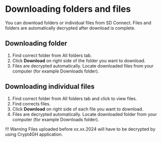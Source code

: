 # Downloading folders and files
You can download folders or individual files from SD Connect. Files and folders are automatically decrypted after download is complete.

## Downloading folder
1. Find correct folder from All folders tab.
2. Click **Download** on right side of the folder you want to download.
3. Files are decrypted automatically. Locate downloaded files from your computer (for example Downloads folder).

## Downloading individual files
1. Find correct folder from All folders tab and click to view files.
2. Find corrects files.
3. Click **Download** on right side of each file you want to download.
4. Files are decrypted automatically. Locate downloaded folder from your computer (for example Downloads folder).

!!! Warning
    Files uploaded before xx.xx.2024 will have to be decrypted by using Crypt4GH application.

